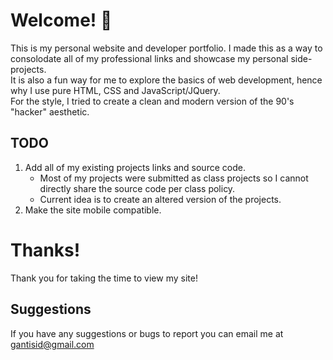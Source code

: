 # Welcome! &#128075;

This is my personal website and developer portfolio. I made this as a way to consolodate all of my professional links and showcase my personal side-projects.<br>
It is also a fun way for me to explore the basics of web development, hence why I use pure HTML, CSS and JavaScript/JQuery.<br>
For the style, I tried to create a clean and modern version of the 90's "hacker" aesthetic.

## TODO

1. Add all of my existing projects links and source code.
    - Most of my projects were submitted as class projects so I cannot directly share the source code per class policy.
    - Current idea is to create an altered version of the projects.
2. Make the site mobile compatible.

# Thanks!

Thank you for taking the time to view my site!

## Suggestions

If you have any suggestions or bugs to report you can email me at [gantisid@gmail.com](gantisid@gmail.com "gantisid@gmail.com")